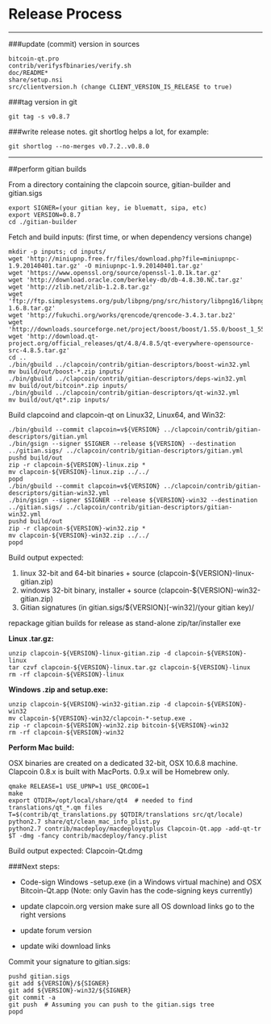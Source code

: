 Release Process
====================

* * *

###update (commit) version in sources


	bitcoin-qt.pro
	contrib/verifysfbinaries/verify.sh
	doc/README*
	share/setup.nsi
	src/clientversion.h (change CLIENT_VERSION_IS_RELEASE to true)

###tag version in git

	git tag -s v0.8.7

###write release notes. git shortlog helps a lot, for example:

	git shortlog --no-merges v0.7.2..v0.8.0

* * *

##perform gitian builds

 From a directory containing the clapcoin source, gitian-builder and gitian.sigs
  
	export SIGNER=(your gitian key, ie bluematt, sipa, etc)
	export VERSION=0.8.7
	cd ./gitian-builder

 Fetch and build inputs: (first time, or when dependency versions change)

	mkdir -p inputs; cd inputs/
	wget 'http://miniupnp.free.fr/files/download.php?file=miniupnpc-1.9.20140401.tar.gz' -O miniupnpc-1.9.20140401.tar.gz'
	wget 'https://www.openssl.org/source/openssl-1.0.1k.tar.gz'
	wget 'http://download.oracle.com/berkeley-db/db-4.8.30.NC.tar.gz'
	wget 'http://zlib.net/zlib-1.2.8.tar.gz'
	wget 'ftp://ftp.simplesystems.org/pub/libpng/png/src/history/libpng16/libpng-1.6.8.tar.gz'
	wget 'http://fukuchi.org/works/qrencode/qrencode-3.4.3.tar.bz2'
	wget 'http://downloads.sourceforge.net/project/boost/boost/1.55.0/boost_1_55_0.tar.bz2'
	wget 'http://download.qt-project.org/official_releases/qt/4.8/4.8.5/qt-everywhere-opensource-src-4.8.5.tar.gz'
	cd ..
	./bin/gbuild ../clapcoin/contrib/gitian-descriptors/boost-win32.yml
	mv build/out/boost-*.zip inputs/
	./bin/gbuild ../clapcoin/contrib/gitian-descriptors/deps-win32.yml
	mv build/out/bitcoin*.zip inputs/
	./bin/gbuild ../clapcoin/contrib/gitian-descriptors/qt-win32.yml
	mv build/out/qt*.zip inputs/

 Build clapcoind and clapcoin-qt on Linux32, Linux64, and Win32:
  
	./bin/gbuild --commit clapcoin=v${VERSION} ../clapcoin/contrib/gitian-descriptors/gitian.yml
	./bin/gsign --signer $SIGNER --release ${VERSION} --destination ../gitian.sigs/ ../clapcoin/contrib/gitian-descriptors/gitian.yml
	pushd build/out
	zip -r clapcoin-${VERSION}-linux.zip *
	mv clapcoin-${VERSION}-linux.zip ../../
	popd
	./bin/gbuild --commit clapcoin=v${VERSION} ../clapcoin/contrib/gitian-descriptors/gitian-win32.yml
	./bin/gsign --signer $SIGNER --release ${VERSION}-win32 --destination ../gitian.sigs/ ../clapcoin/contrib/gitian-descriptors/gitian-win32.yml
	pushd build/out
	zip -r clapcoin-${VERSION}-win32.zip *
	mv clapcoin-${VERSION}-win32.zip ../../
	popd

  Build output expected:

  1. linux 32-bit and 64-bit binaries + source (clapcoin-${VERSION}-linux-gitian.zip)
  2. windows 32-bit binary, installer + source (clapcoin-${VERSION}-win32-gitian.zip)
  3. Gitian signatures (in gitian.sigs/${VERSION}[-win32]/(your gitian key)/

repackage gitian builds for release as stand-alone zip/tar/installer exe

**Linux .tar.gz:**

	unzip clapcoin-${VERSION}-linux-gitian.zip -d clapcoin-${VERSION}-linux
	tar czvf clapcoin-${VERSION}-linux.tar.gz clapcoin-${VERSION}-linux
	rm -rf clapcoin-${VERSION}-linux

**Windows .zip and setup.exe:**

	unzip clapcoin-${VERSION}-win32-gitian.zip -d clapcoin-${VERSION}-win32
	mv clapcoin-${VERSION}-win32/clapcoin-*-setup.exe .
	zip -r clapcoin-${VERSION}-win32.zip bitcoin-${VERSION}-win32
	rm -rf clapcoin-${VERSION}-win32

**Perform Mac build:**

  OSX binaries are created on a dedicated 32-bit, OSX 10.6.8 machine.
  Clapcoin 0.8.x is built with MacPorts.  0.9.x will be Homebrew only.

	qmake RELEASE=1 USE_UPNP=1 USE_QRCODE=1
	make
	export QTDIR=/opt/local/share/qt4  # needed to find translations/qt_*.qm files
	T=$(contrib/qt_translations.py $QTDIR/translations src/qt/locale)
	python2.7 share/qt/clean_mac_info_plist.py
	python2.7 contrib/macdeploy/macdeployqtplus Clapcoin-Qt.app -add-qt-tr $T -dmg -fancy contrib/macdeploy/fancy.plist

 Build output expected: Clapcoin-Qt.dmg

###Next steps:

* Code-sign Windows -setup.exe (in a Windows virtual machine) and
  OSX Bitcoin-Qt.app (Note: only Gavin has the code-signing keys currently)

* update clapcoin.org version
  make sure all OS download links go to the right versions

* update forum version

* update wiki download links

Commit your signature to gitian.sigs:

	pushd gitian.sigs
	git add ${VERSION}/${SIGNER}
	git add ${VERSION}-win32/${SIGNER}
	git commit -a
	git push  # Assuming you can push to the gitian.sigs tree
	popd

